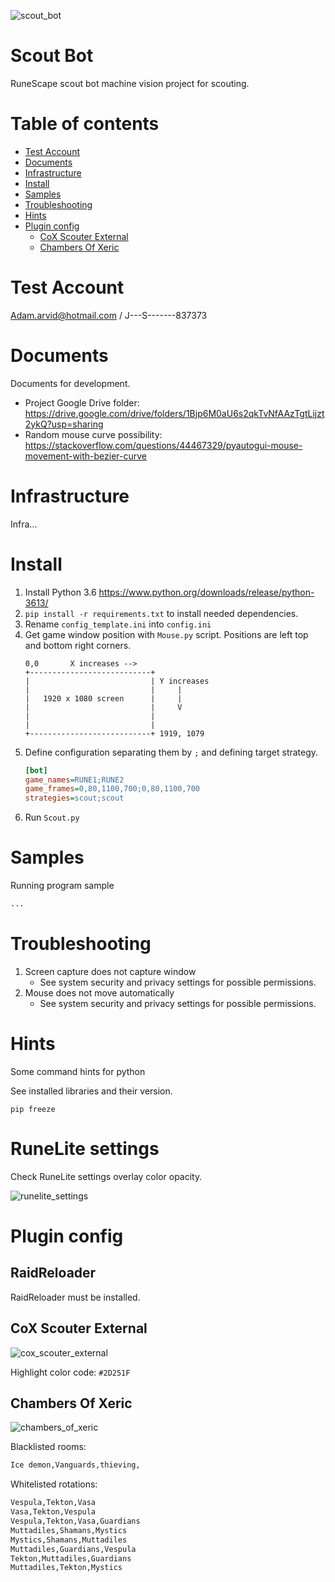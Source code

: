![scout_bot](./docs/scout_bot.png)
# Scout Bot

RuneScape scout bot machine vision project for scouting.


Table of contents
=================
* [Test Account](#test-account)
* [Documents](#documents)
* [Infrastructure](#infrastructure)
* [Install](#install)
* [Samples](#samples)
* [Troubleshooting](#troubleshooting)
* [Hints](#hints)
* [Plugin config](#plugin-config)
    * [CoX Scouter External](#cox-scouter-external)
    * [Chambers Of Xeric](#chambers-of-xeric)



Test Account
============
Adam.arvid@hotmail.com / J---S-------837373


Documents
============
Documents for development.

* Project Google Drive folder:  
    https://drive.google.com/drive/folders/1Bjp6M0aU6s2qkTvNfAAzTgtLijzt2ykQ?usp=sharing
* Random mouse curve possibility:  
    https://stackoverflow.com/questions/44467329/pyautogui-mouse-movement-with-bezier-curve

Infrastructure
============
Infra...


Install
============

1. Install Python 3.6 https://www.python.org/downloads/release/python-3613/
2. `pip install -r requirements.txt` to install needed dependencies.
3. Rename `config_template.ini` into `config.ini`
4. Get game window position with `Mouse.py` script. Positions are left top and bottom right corners.
    ```text
    0,0       X increases -->
    +---------------------------+
    |                           | Y increases
    |                           |     |
    |   1920 x 1080 screen      |     |
    |                           |     V
    |                           |
    |                           |
    +---------------------------+ 1919, 1079
    ```
5. Define configuration separating them by `;` and defining target strategy.
    ```ini
    [bot]
    game_names=RUNE1;RUNE2
    game_frames=0,80,1100,700;0,80,1100,700
    strategies=scout;scout
    ```
6. Run `Scout.py` 



Samples
============
Running program sample

```python
...
```

Troubleshooting
============

1. Screen capture does not capture window
    * See system security and privacy settings for possible permissions.  
2. Mouse does not move automatically
    * See system security and privacy settings for possible permissions.  


Hints
============
Some command hints for python

See installed libraries and their version.
```shell script
pip freeze
```



RuneLite settings
============
Check RuneLite settings overlay color opacity.

![runelite_settings](./docs/runelite_settings.png)


Plugin config
============

RaidReloader
-----
RaidReloader must be installed.

CoX Scouter External
-----
![cox_scouter_external](./docs/cox_scouter_external.png)

Highlight color code: `#2D251F`


Chambers Of Xeric
-----


![chambers_of_xeric](./docs/chambers_of_xeric.png)

Blacklisted rooms:
```txt
Ice demon,Vanguards,thieving,
```

Whitelisted rotations:
```txt
Vespula,Tekton,Vasa
Vasa,Tekton,Vespula
Vespula,Tekton,Vasa,Guardians
Muttadiles,Shamans,Mystics
Mystics,Shamans,Muttadiles
Muttadiles,Guardians,Vespula
Tekton,Muttadiles,Guardians
Muttadiles,Tekton,Mystics
```